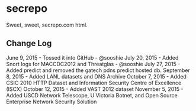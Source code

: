 # secrepo
Sweet, sweet, secrepo.com html.

## Change Log
June 9, 2015 - Tossed it into GitHub - @sooshie
July 20, 2015 - Added Snort logs for MACCDC2012 and Threatglas - @sooshie
July 27, 2015 - Added predict and removed the gatech pdns predict hosted db.
September 8, 2015 - Added LANL datasets and DNS Archive
October 7, 2015 - Added CSIC 2010 HTTP Dataset and Information Security Centre of Excellence (ISCX)
October 12, 2015 - Added VAST 2012 dataset
November 5, 2015 - Added USCD Network Telescope, U Victoria Botnet, and Open Source Enterprise Network Security Solution
